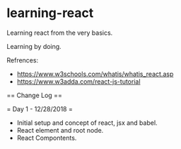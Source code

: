 # learning-react
Learning react from the very basics.

Learning by doing.

Refrences:
* https://www.w3schools.com/whatis/whatis_react.asp
* https://www.w3adda.com/react-js-tutorial

== Change Log ==

= Day 1 - 12/28/2018 =
* Initial setup and concept of react, jsx and babel.
* React element and root node.
* React Compontents.